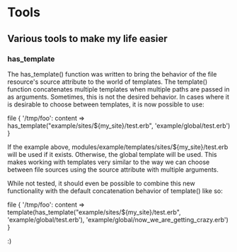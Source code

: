 # Tools

Various tools to make my life easier
----------------

### has_template

The has_template() function was written to bring the behavior of the file
resource's source attribute to the world of templates. The template() function
concatenates multiple templates when multiple paths are passed in as arguments.
Sometimes, this is not the desired behavior. In cases where it is desirable to
choose between templates, it is now possible to use:

  file { '/tmp/foo': 
    content => has_template("example/sites/${my_site}/test.erb", 'example/global/test.erb')
  }

If the example above, modules/example/templates/sites/${my_site}/test.erb will
be used if it exists. Otherwise, the global template will be used. This makes
working with templates very similar to the way we can choose between file
sources using the source attribute with multiple arguments.

While not tested, it should even be possible to combine this new functionality
with the default concatenation behavior of template() like so:

  file { '/tmp/foo': 
    content => template(has_template("example/sites/${my_site}/test.erb", 'example/global/test.erb'), 'example/global/now_we_are_getting_crazy.erb') 
  }

:)

